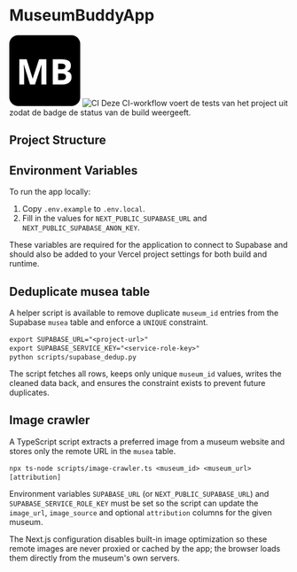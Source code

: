 # MuseumBuddyApp
![Museum Buddy logo](public/logo.svg)
![CI](https://github.com/<user>/MuseumBuddyApp/actions/workflows/ci.yml/badge.svg)
Deze CI-workflow voert de tests van het project uit zodat de badge de status van de build weergeeft.

## Project Structure



## Environment Variables

To run the app locally:

1. Copy `.env.example` to `.env.local`.
2. Fill in the values for `NEXT_PUBLIC_SUPABASE_URL` and `NEXT_PUBLIC_SUPABASE_ANON_KEY`.

These variables are required for the application to connect to Supabase and should also be added to your Vercel project settings for both build and runtime.

## Deduplicate musea table

A helper script is available to remove duplicate `museum_id` entries from the Supabase `musea` table and enforce a `UNIQUE` constraint.

```
export SUPABASE_URL="<project-url>"
export SUPABASE_SERVICE_KEY="<service-role-key>"
python scripts/supabase_dedup.py
```

The script fetches all rows, keeps only unique `museum_id` values, writes the cleaned data back, and ensures the constraint exists to prevent future duplicates.

## Image crawler

A TypeScript script extracts a preferred image from a museum website and stores only the remote URL in the `musea` table.

```
npx ts-node scripts/image-crawler.ts <museum_id> <museum_url> [attribution]
```

Environment variables `SUPABASE_URL` (or `NEXT_PUBLIC_SUPABASE_URL`) and `SUPABASE_SERVICE_ROLE_KEY` must be set so the script can update the `image_url`, `image_source` and optional `attribution` columns for the given museum.

The Next.js configuration disables built-in image optimization so these remote images are never proxied or cached by the app; the browser loads them directly from the museum's own servers.
